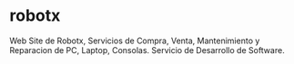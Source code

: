 # robotx
Web Site de Robotx, Servicios de Compra, Venta, Mantenimiento y Reparacion de PC, Laptop, Consolas. Servicio de Desarrollo de Software.
